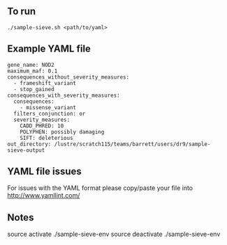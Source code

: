 To run
------
```
./sample-sieve.sh <path/to/yaml>
```

Example YAML file
-----------------
```
gene_name: NOD2
maximum_maf: 0.1
consequences_without_severity_measures: 
  - frameshift_variant
  - stop_gained
consequences_with_severity_measures: 
  consequences: 
    - missense_variant
  filters_conjunction: or
  severity_measures: 
    CADD_PHRED: 10
    POLYPHEN: possibly damaging
    SIFT: deleterious
out_directory: /lustre/scratch115/teams/barrett/users/dr9/sample-sieve-output
```

YAML file issues
----------------
For issues with the YAML format please copy/paste your file into http://www.yamllint.com/


Notes
-----
source activate ./sample-sieve-env
source deactivate ./sample-sieve-env
